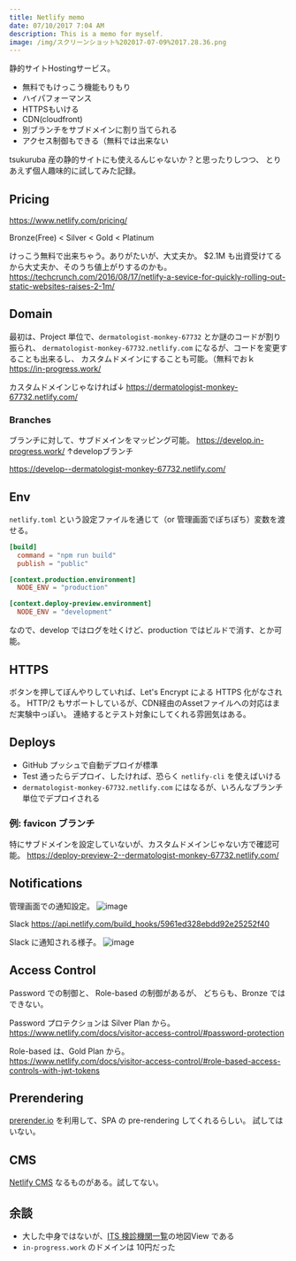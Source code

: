 ```yaml
---
title: Netlify memo
date: 07/10/2017 7:04 AM
description: This is a memo for myself.
image: /img/スクリーンショット%202017-07-09%2017.28.36.png
---
```

静的サイトHostingサービス。

- 無料でもけっこう機能もりもり
- ハイパフォーマンス
- HTTPSもいける
- CDN(cloudfront)
- 別ブランチをサブドメインに割り当てられる
- アクセス制御もできる（無料では出来ない

tsukuruba 産の静的サイトにも使えるんじゃないか？と思ったりしつつ、
とりあえず個人趣味的に試してみた記録。

## Pricing

<https://www.netlify.com/pricing/>

Bronze(Free) < Silver < Gold < Platinum

けっこう無料で出来ちゃう。ありがたいが、大丈夫か。
$2.1M も出資受けてるから大丈夫か、そのうち値上がりするのかも。
<https://techcrunch.com/2016/08/17/netlify-a-sevice-for-quickly-rolling-out-static-websites-raises-2-1m/>

## Domain

最初は、Project 単位で、`dermatologist-monkey-67732` とか謎のコードが割り振られ、
`dermatologist-monkey-67732.netlify.com` になるが、コードを変更することも出来るし、
カスタムドメインにすることも可能。（無料でおｋ
https://in-progress.work/

カスタムドメインじゃなければ↓
https://dermatologist-monkey-67732.netlify.com/

### Branches
ブランチに対して、サブドメインをマッピング可能。
https://develop.in-progress.work/
↑developブランチ

https://develop--dermatologist-monkey-67732.netlify.com/


## Env

`netlify.toml` という設定ファイルを通じて（or  管理画面でぽちぽち）変数を渡せる。

```toml
[build]
  command = "npm run build"
  publish = "public"

[context.production.environment]
  NODE_ENV = "production"

[context.deploy-preview.environment]
  NODE_ENV = "development"
```

なので、develop ではログを吐くけど、production ではビルドで消す、とか可能。

## HTTPS

ボタンを押してぼんやりしていれば、Let's Encrypt による HTTPS 化がなされる。
HTTP/2 もサポートしているが、CDN経由のAssetファイルへの対応はまだ実験中っぽい。
連絡するとテスト対象にしてくれる雰囲気はある。

## Deploys
- GitHub プッシュで自動デプロイが標準
- Test 通ったらデプロイ、したければ、恐らく `netlify-cli` を使えばいける
- `dermatologist-monkey-67732.netlify.com` にはなるが、いろんなブランチ単位でデプロイされる

### 例: favicon ブランチ

特にサブドメインを設定していないが、カスタムドメインじゃない方で確認可能。
https://deploy-preview-2--dermatologist-monkey-67732.netlify.com/

## Notifications

管理画面での通知設定。
![image](https://user-images.githubusercontent.com/2628239/27992414-325cdf56-64cf-11e7-85b7-8078a4b8ba30.png)

Slack
<https://api.netlify.com/build_hooks/5961ed328ebdd92e25252f40>

Slack に通知される様子。
![image](https://user-images.githubusercontent.com/2628239/27992612-cb866e64-64d3-11e7-80f9-2e4f21656795.png)


## Access Control 

Password での制御と、 Role-based の制御があるが、
どちらも、Bronze ではできない。

Password プロテクションは Silver Plan から。  
<https://www.netlify.com/docs/visitor-access-control/#password-protection>

Role-based  は、Gold Plan から。  
<https://www.netlify.com/docs/visitor-access-control/#role-based-access-controls-with-jwt-tokens>

## Prerendering

[prerender.io](https://prerender.io/) を利用して、SPA の pre-rendering してくれるらしい。
試してはいない。

## CMS
[Netlify CMS](https://github.com/netlify/netlify-cms) なるものがある。試してない。

## 余談

- 大した中身ではないが、[ITS 検診機関一覧](http://www.its-kenpo.or.jp/kanri/keiyaku/ichiran/)の地図View である
- `in-progress.work` のドメインは 10円だった


